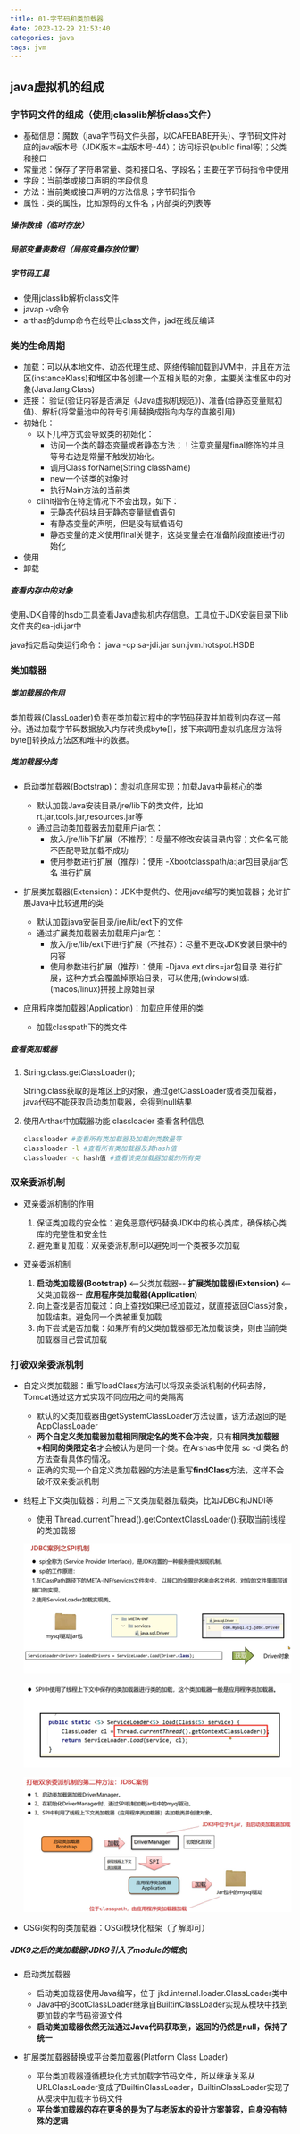 ```yaml
---
title: 01-字节码和类加载器
date: 2023-12-29 21:53:40
categories: java
tags: jvm
---
```


## java虚拟机的组成



### 字节码文件的组成（使用jclasslib解析class文件）

* 基础信息：魔数（java字节码文件头部，以CAFEBABE开头）、字节码文件对应的java版本号（JDK版本=主版本号-44）；访问标识(public final等)；父类和接口
* 常量池：保存了字符串常量、类和接口名、字段名；主要在字节码指令中使用
* 字段：当前类或接口声明的字段信息
* 方法：当前类或接口声明的方法信息；字节码指令
* 属性：类的属性，比如源码的文件名；内部类的列表等

##### 操作数栈（临时存放）



##### 局部变量表数组（局部变量存放位置）



##### 字节码工具

* 使用jclasslib解析class文件
* javap -v命令
* arthas的dump命令在线导出class文件，jad在线反编译



### 类的生命周期

* 加载：可以从本地文件、动态代理生成、网络传输加载到JVM中，并且在方法区(instanceKlass)和堆区中各创建一个互相关联的对象，主要关注堆区中的对象(Java.lang.Class)
* 连接： 验证(验证内容是否满足《Java虚拟机规范》)、准备(给静态变量赋初值)、解析(将常量池中的符号引用替换成指向内存的直接引用)
* 初始化：
  * 以下几种方式会导致类的初始化：
    * 访问一个类的静态变量或者静态方法；！注意变量是final修饰的并且等号右边是常量不触发初始化。
    * 调用Class.forName(String className)
    * new一个该类的对象时
    * 执行Main方法的当前类
  * clinit指令在特定情况下不会出现，如下：
    * 无静态代码块且无静态变量赋值语句
    * 有静态变量的声明，但是没有赋值语句
    * 静态变量的定义使用final关键字，这类变量会在准备阶段直接进行初始化
* 使用
* 卸载



##### 查看内存中的对象

使用JDK自带的hsdb工具查看Java虚拟机内存信息。工具位于JDK安装目录下lib文件夹的sa-jdi.jar中

java指定启动类运行命令： java -cp sa-jdi.jar sun.jvm.hotspot.HSDB



### 类加载器

##### 类加载器的作用

类加载器(ClassLoader)负责在类加载过程中的字节码获取并加载到内存这一部分。通过加载字节码数据放入内存转换成byte[]，接下来调用虚拟机底层方法将byte[]转换成方法区和堆中的数据。

##### 类加载器分类

* 启动类加载器(Bootstrap)：虚拟机底层实现；加载Java中最核心的类
  * 默认加载Java安装目录/jre/lib下的类文件，比如rt.jar,tools.jar,resources.jar等
  * 通过启动类加载器去加载用户jar包：
    * 放入/jre/lib下扩展（不推荐）：尽量不修改安装目录内容；文件名可能不匹配导致加载不成功
    * 使用参数进行扩展（推荐）：使用 -Xbootclasspath/a:jar包目录/jar包名 进行扩展

* 扩展类加载器(Extension)：JDK中提供的、使用java编写的类加载器；允许扩展Java中比较通用的类
  * 默认加载java安装目录/jre/lib/ext下的文件
  * 通过扩展类加载器去加载用户jar包：
    * 放入/jre/lib/ext下进行扩展（不推荐）：尽量不更改JDK安装目录中的内容
    * 使用参数进行扩展（推荐）：使用 -Djava.ext.dirs=jar包目录 进行扩展，这种方式会覆盖掉原始目录，可以使用;(windows)或:(macos/linux)拼接上原始目录

* 应用程序类加载器(Application)：加载应用使用的类
  * 加载classpath下的类文件

##### 查看类加载器

1. String.class.getClassLoader();

   String.class获取的是堆区上的对象，通过getClassLoader或者类加载器，java代码不能获取启动类加载器，会得到null结果

2. 使用Arthas中加载器功能 classloader 查看各种信息

   ```sh
   classloader #查看所有类加载器及加载的类数量等
   classloader -l #查看所有类加载器及其hash值
   classloader -c hash值 #查看该类加载器加载的所有类
   ```



### 双亲委派机制

* 双亲委派机制的作用
  1. 保证类加载的安全性：避免恶意代码替换JDK中的核心类库，确保核心类库的完整性和安全性
  2. 避免重复加载：双亲委派机制可以避免同一个类被多次加载

* 双亲委派机制
  1. **启动类加载器(Bootstrap)**  <--父类加载器--  **扩展类加载器(Extension)**  <--父类加载器--  **应用程序类加载器(Application)**
  2. 向上查找是否加载过：向上查找如果已经加载过，就直接返回Class对象，加载结束。避免同一个类被重复加载
  3. 向下尝试是否加载：如果所有的父类加载器都无法加载该类，则由当前类加载器自己尝试加载



### 打破双亲委派机制

* 自定义类加载器：重写loadClass方法可以将双亲委派机制的代码去除，Tomcat通过这方式实现不同应用之间的类隔离
  * 默认的父类加载器由getSystemClassLoader方法设置，该方法返回的是AppClassLoader
  * **两个自定义类加载器加载相同限定名的类不会冲突**，只有**相同类加载器+相同的类限定名**才会被认为是同一个类。在Arshas中使用 sc -d 类名 的方法查看具体的情况。
  * 正确的实现一个自定义类加载器的方法是重写**findClass**方法，这样不会破坏双亲委派机制
  
* 线程上下文类加载器：利用上下文类加载器加载类，比如JDBC和JNDI等
  
  * 使用 Thread.currentThread().getContextClassLoader();获取当前线程的类加载器
  
  ![img](SPI机制1.jpg)
  
  ![img](SPI机制2.jpg)
  
  ![img](SPI机制3.jpg)
  
* OSGi架构的类加载器：OSGi模块化框架（了解即可）

##### JDK9之后的类加载器(JDK9引入了module的概念)

* 启动类加载器
  * 启动类加载器使用Java编写，位于 jkd.internal.loader.ClassLoader类中
  * Java中的BootClassLoader继承自BuiltinClassLoader实现从模块中找到要加载的字节码资源文件
  * **启动类加载器依然无法通过Java代码获取到，返回的仍然是null，保持了统一**

* 扩展类加载器替换成平台类加载器(Platform Class Loader)
  * 平台类加载器遵循模块化方式加载字节码文件，所以继承关系从URLClassLoader变成了BuiltinClassLoader，BuiltinClassLoader实现了从模块中加载字节码文件
  * **平台类加载器的存在更多的是为了与老版本的设计方案兼容，自身没有特殊的逻辑**
